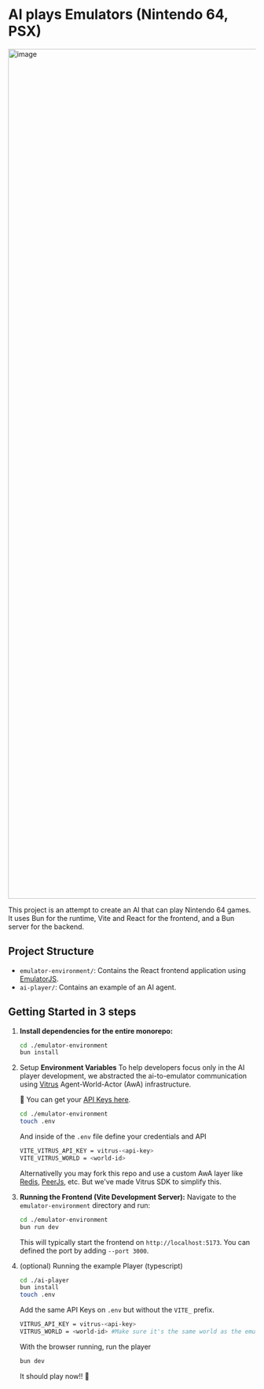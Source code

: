 # AI plays Emulators (Nintendo 64, PSX)

<img width="1726" alt="image" src="https://github.com/user-attachments/assets/08be59cc-37c8-4169-8b2a-a99ab1e0b570" />

This project is an attempt to create an AI that can play Nintendo 64 games.
It uses Bun for the runtime, Vite and React for the frontend, and a Bun server for the backend.

## Project Structure

- `emulator-environment/`: Contains the React frontend application using [EmulatorJS](https://emulatorjs.org/docs/getting-started).
- `ai-player/`: Contains an example of an AI agent.

## Getting Started in 3 steps

1.  **Install dependencies for the entire monorepo:**

    ```bash
    cd ./emulator-environment
    bun install
    ```

2. Setup **Environment Variables**
    To help developers focus only in the AI player development, we abstracted the ai-to-emulator communication using [Vitrus](https://github.com/vitrus-ai/vitrus-sdk) Agent-World-Actor (AwA) infrastructure.

    🔑 You can get your [API Keys here](https://app.vitrus.ai). 

    ```bash
    cd ./emulator-environment
    touch .env
    ```
    And inside of the `.env` file define your credentials and API
    ```bash
    VITE_VITRUS_API_KEY = vitrus-<api-key>
    VITE_VITRUS_WORLD = <world-id>
    ```
    Alternativelly you may fork this repo and use a custom AwA layer like [Redis](https://redis.io/), [PeerJs](https://peerjs.com/), etc. But we've made Vitrus SDK to simplify this.
   
3.  **Running the Frontend (Vite Development Server):**
    Navigate to the `emulator-environment` directory and run:

    ```bash
    cd ./emulator-environment
    bun run dev
    ```

    This will typically start the frontend on `http://localhost:5173`. You can defined the port by adding `--port 3000`.

4. (optional) Running the example Player (typescript) 
    ```bash
    cd ./ai-player
    bun install
    touch .env
    ```

    Add the same API Keys on `.env` but without the `VITE_` prefix.
    ```bash
    VITRUS_API_KEY = vitrus-<api-key>
    VITRUS_WORLD = <world-id> #Make sure it's the same world as the emulator
    ```

   With the browser running, run the player
    ```bash
    bun dev
    ```

    It should play now!! 🎉
    
    
